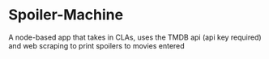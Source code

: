 # Spoiler-Machine
A node-based app that takes in CLAs, uses the TMDB api (api key required) and web scraping to print spoilers to movies entered
